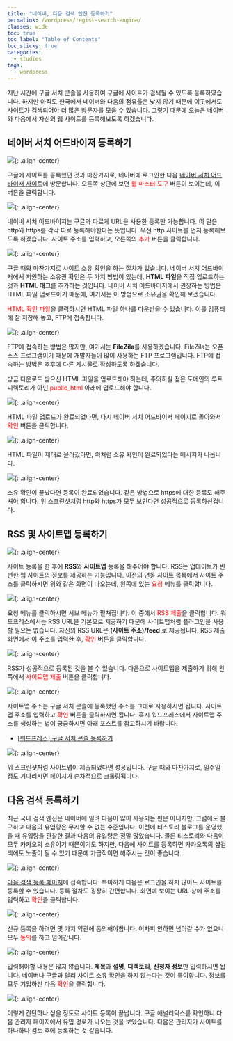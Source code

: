 ```yaml
---
title: "네이버, 다음 검색 엔진 등록하기"
permalink: /wordpress/regist-search-engine/
classes: wide
toc: true
toc_label: "Table of Contents"
toc_sticky: true
categories:
  - studies
tags:
  - wordpress
---
```


지난 시간에 구글 서치 콘솔을 사용하여 구글에 사이트가 검색될 수 있도록 등록하였습니다. 하지만 아직도 한국에서 네이버와 다음의 점유율은 낮지 않기 때문에 이곳에서도 사이트가 검색되어야 더 많은 방문자를 모을 수 있습니다. 그렇기 때문에 오늘은 네이버와 다음에서 자신의 웹 사이트를 등록해보도록 하겠습니다.

## 네이버 서치 어드바이저 등록하기

![](/assets/images/WP/011/01.png){: .align-center}

구글에 사이트를 등록했던 것과 마찬가지로, 네이버에 로그인한 다음 [네이버 서치 어드바이저 사이트](https://searchadvisor.naver.com/)에 방문합니다. 오른쪽 상단에 보면 <span style="color:red">웹 마스터 도구</span> 버튼이 보이는데, 이 버튼을 클릭합니다.

![](/assets/images/WP/011/02.png){: .align-center}

네이버 서치 어드바이저는 구글과 다르게 URL을 사용한 등록만 가능합니다. 이 말은 http와 https를 각각 따로 등록해야한다는 뜻입니다. 우선 http 사이트를 먼저 등록해보도록 하겠습니다. 사이트 주소를 입력하고, 오른쪽의 <span style="color:red">추가</span> 버튼을 클릭합니다.

![](/assets/images/WP/011/03.png){: .align-center}

구글 때와 마찬가지로 사이트 소유 확인을 하는 절차가 있습니다. 네이버 서치 어드바이저에서 지원하는 소유권 확인은 두 가지 방법이 있는데, **HTML 파일**을 직접 업로드하는 것과 **HTML 태그**를 추가하는 것입니다. 네이버 서치 어드바이저에서 권장하는 방법은 HTML 파일 업로드이기 때문에, 여기서는 이 방법으로 소유권을 확인해 보겠습니다.

<span style="color:red">HTML 확인 파일</span>을 클릭하시면 HTML 파일 하나를 다운받을 수 있습니다. 이를 컴퓨터에 잘 저장해 놓고, FTP에 접속합니다.

![](/assets/images/WP/011/04.png){: .align-center}

FTP에 접속하는 방법은 많지만, 여기서는 **FileZila**를 사용하겠습니다. FileZila는 오픈 소스 프로그램이기 때문에 개발자들이 많이 사용하는 FTP 프로그램입니다. FTP에 접속하는 방법은 추후에 다른 게시물로 작성하도록 하겠습니다.

방금 다운로드 받으신 HTML 파일을 업로드해야 하는데, 주의하실 점은 도메인의 루트 디렉토리가 아닌 <span style="color:red">public_html</span> 아래에 업로드해야 합니다.

![](/assets/images/WP/011/05.png){: .align-center}

HTML 파일 업로드가 완료되었다면, 다시 네이버 서치 어드바이저 페이지로 돌아와서 <span style="color:red">확인</span> 버튼을 클릭합니다.

![](/assets/images/WP/011/06.png){: .align-center}

HTML 파일이 제대로 올라갔다면, 위처럼 소유 확인이 완료되었다는 메시지가 나옵니다.

![](/assets/images/WP/011/07.png){: .align-center}

소유 확인이 끝났다면 등록이 완료되었습니다. 같은 방법으로 https에 대한 등록도 해주셔야 합니다. 위 스크린샷처럼 http와 https가 모두 보인다면 성공적으로 등록하신겁니다.

## RSS 및 사이트맵 등록하기

![](/assets/images/WP/011/08.png){: .align-center}

사이트 등록을 한 후에 **RSS**와 **사이트맵** 등록을 해주어야 합니다. RSS는 업데이트가 빈번한 웹 사이트의 정보를 제공하는 기능입니다. 이전의 연동 사이트 목록에서 사이트 주소를 클릭하시면 위와 같은 화면이 나오는데, 왼쪽에 있는 <span style="color:red">요청</span> 메뉴를 클릭합니다.

![](/assets/images/WP/011/09.png){: .align-center}

요청 메뉴를 클릭하시면 서브 메뉴가 펼쳐집니다. 이 중에서 <span style="color:red">RSS 제출</span>을 클릭합니다. 워드프레스에서는 RSS URL을 기본으로 제공하기 때문에 사이트맵처럼 플러그인을 사용할 필요는 없습니다. 자신의 RSS URL은 **(사이트 주소)/feed** 로 제공됩니다. RSS 제출 화면에서 이 주소를 입력한 후, <span style="color:red">확인</span> 버튼을 클릭합니다.

![](/assets/images/WP/011/10.png){: .align-center}

RSS가 성공적으로 등록된 것을 볼 수 있습니다. 다음으로 사이트맵을 제출하기 위해 왼쪽에서 <span style="color:red">사이트맵 제출</span> 버튼을 클릭합니다.

![](/assets/images/WP/011/11.png){: .align-center}

사이트맵 주소는 구글 서치 콘솔에 등록했던 주소를 그대로 사용하시면 됩니다. 사이트맵 주소를 입력하고 <span style="color:red">확인</span> 버튼을 클릭하시면 됩니다. 혹시 워드프레스에서 사이트맵 주소를 생성하는 법이 궁금하시면 아래 포스트를 참고하시기 바랍니다.

- [[워드프레스] 구글 서치 콘솔 등록하기](/wordpress/regist-google-search-console/)

![](/assets/images/WP/011/12.png){: .align-center}

위 스크린샷처럼 사이트맵이 제출되었다면 성공입니다. 구글 때와 마찬가지로, 일주일 정도 기다리시면 페이지가 순차적으로 크롤링됩니다.

## 다음 검색 등록하기

최근 국내 검색 엔진은 네이버에 밀려 다음이 많이 사용되는 편은 아니지만, 그럼에도 불구하고 다음의 유입량은 무시할 수 없는 수준입니다. 이전에 티스토리 블로그를 운영했을 때 유입량을 관찰한 결과 다음의 유입량은 정말 많았습니다. 물론 티스토리와 다음이 모두 카카오의 소유이기 때문이기도 하지만, 다음에 사이트를 등록하면 카카오톡의 샵검색에도 노출이 될 수 있기 때문에 가급적이면 해주시는 것이 좋습니다.

![](/assets/images/WP/011/13.png){: .align-center}

[다음 검색 등록 페이지](https://register.search.daum.net/index.daum)에 접속합니다. 특이하게 다음은 로그인을 하지 않아도 사이트를 등록할 수 있습니다. 등록 절차도 굉장히 간편합니다. 화면에 보이는 URL 창에 주소를 입력하고 <span style="color:red">확인</span>을 클릭합니다.

![](/assets/images/WP/011/14.png){: .align-center}

신규 등록을 하려면 몇 가지 약관에 동의해야합니다. 어차피 안하면 넘어갈 수가 없으니 모두 <span style="color:red">동의</span>를 하고 넘어갑니다.

![](/assets/images/WP/011/15.png){: .align-center}

입력해야할 내용은 많지 않습니다. **제목**과 **설명**, **디렉토리**, **신청자 정보**만 입력하시면 됩니다. 네이버나 구글과 달리 사이트 소유 확인을 하지 않는다는 것이 특이합니다. 정보를 모두 기입하신 다음 <span style="color:red">확인</span>을 클릭합니다.

![](/assets/images/WP/011/16.png){: .align-center}

이렇게 간단하나 싶을 정도로 사이트 등록이 끝납니다. 구글 애널리틱스를 확인하니 다음 관리자 페이지에서 유입 경로가 나오는 것을 보았습니다. 다음은 관리자가 사이트를 하나하나 검토 후에 등록하는 것 같습니다.
